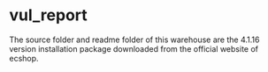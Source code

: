 # vul_report
The source folder and readme folder of this warehouse are the 4.1.16 version installation package downloaded from the official website of ecshop.
